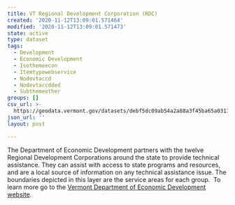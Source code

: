 ```yaml
---
title: VT Regional Development Corporation (RDC)
created: '2020-11-12T13:09:01.571464'
modified: '2020-11-12T13:09:01.571473'
state: active
type: dataset
tags:
  - Development
  - Economic Development
  - Isothemeecon
  - Itemtypewebservice
  - Nodevtaccd
  - Nodevtaccdded
  - Subthemeother
groups: []
csv_url: >-
  https://geodata.vermont.gov/datasets/debf5dc09ab54a2a88a3f45ba65a0311_17.csv?outSR=%7B%22latestWkid%22%3A3857%2C%22wkid%22%3A102100%7D
json_url: ''
layout: post

---
```

<p>The Department of Economic Development partners with the twelve Regional Development Corporations around the state to provide technical assistance.  They can assist with access to state programs and resources, and are a local source of information on any technical assistance issue. The boundaries depicted in this layer are the service areas for each group.  To learn more go to the <a href='http://accd.vermont.gov/economic-development/resources' target='_blank'>Vermont Department of Economic Development website</a>.</p>
